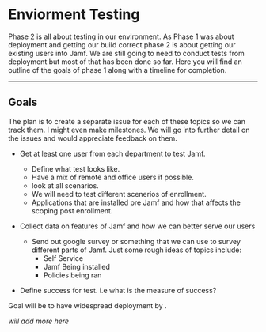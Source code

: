 # Enviorment Testing
Phase 2 is all about testing in our environment. As Phase 1 was about deployment and getting our build correct phase 2 is about getting our existing users into Jamf. We are still going to need to conduct tests from deployment but most of that has been done so far. Here you will find an outline of the goals of phase 1 along with a timeline for completion.

--------------------------------------------------------------------------------

## Goals
The plan is to create a separate issue for each of these topics so we can track them. I might even make milestones. We will go into further detail on the issues and would appreciate feedback on them.
- Get at least one user from each department to test Jamf.
  - Define what test looks like.
  - Have a mix of remote and office users if possible.
  - look at all scenarios.  
  - We will need to test different scenerios of enrollment.
  - Applications that are installed pre Jamf and how that affects the scoping post enrollment.

- Collect data on features of Jamf and how we can better serve our users
  - Send out google survey or something that we can use to survey different parts of Jamf. Just some rough ideas of topics include:
    - Self Service
    - Jamf Being installed
    - Policies being ran

- Define success for test. i.e what is the measure of success? 

Goal will be to have widespread deployment by .



*will add more here*


